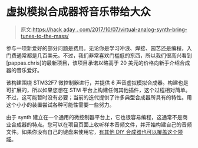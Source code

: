 # 虚拟模拟合成器将音乐带给大众

> 原文:[https://hack aday . com/2017/10/07/virtual-analog-synth-bring-tunes-to-the-mass/](https://hackaday.com/2017/10/07/virtual-analog-synth-brings-tunes-to-the-masses/)

参与一项新爱好的部分问题是费用。无论你是学习冲浪、焊接、园艺还是编程，入门费通常都是几百美元。不过，我们非常喜欢门槛低的东西，所以我们很高兴看到[pappas.chris]的最新项目，该项目承诺以略高于 20 美元的价格向新手介绍合成器的音乐爱好。

该构建围绕 STM32F7 微控制器进行，并提供 6 声音虚拟模拟合成器。构建也是可扩展的，所以如果您想在 STM 平台上构建任何其他插件，这个过程相对简单。不过，这可能暂时没有必要；当前的迭代提供了许多典型合成器所具有的特性。用这个小小的装置尝试各种可能性需要一些努力。

由于 synth 建立在一个通用的微控制器平台上，它也很容易编程，这通常不是商业合成器的特点。您可以在项目页面上收听样本音频文件，并开始构建自己的音频文件。如果你没有自己的键盘来使用它，[有其他 DIY 合成器也可以覆盖这个领域](https://hackaday.com/2017/05/09/diy-tiny-single-pcb-synthesizer/)。